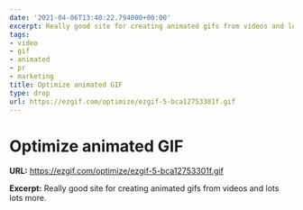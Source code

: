 ```yaml
---
date: '2021-04-06T13:40:22.794000+00:00'
excerpt: Really good site for creating animated gifs from videos and lots lots more.
tags:
- video
- gif
- animated
- pr
- marketing
title: Optimize animated GIF
type: drop
url: https://ezgif.com/optimize/ezgif-5-bca12753301f.gif
---
```


# Optimize animated GIF

**URL:** https://ezgif.com/optimize/ezgif-5-bca12753301f.gif

**Excerpt:** Really good site for creating animated gifs from videos and lots lots more.
